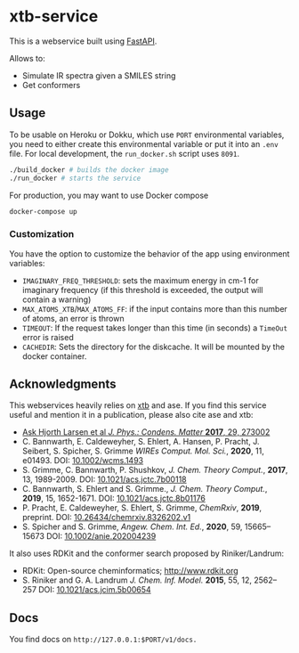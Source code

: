 # xtb-service

This is a webservice built using [FastAPI](https://github.com/tiangolo/fastapi).

Allows to:
- Simulate IR spectra given a SMILES string
- Get conformers

## Usage

To be usable on Heroku or Dokku, which use `PORT` environmental variables, you need to either create this environmental variable or put it into an `.env` file. For local development, the `run_docker.sh` script uses `8091`.

```bash
./build_docker # builds the docker image
./run_docker # starts the service
```

For production, you may want to use Docker compose

```bash
docker-compose up
```

### Customization

You have the option to customize the behavior of the app using environment variables:

- `IMAGINARY_FREQ_THRESHOLD`: sets the maximum energy in cm-1 for imaginary frequency (if this threshold is exceeded, the output will contain a warning)
- `MAX_ATOMS_XTB`/`MAX_ATOMS_FF`: if the input contains more than this number of atoms, an error is thrown
- `TIMEOUT`: If the request takes longer than this time (in seconds) a `TimeOut` error is raised
- `CACHEDIR`: Sets the directory for the diskcache. It will be mounted by the docker container.

## Acknowledgments

This webservices heavily relies on [xtb](https://github.com/grimme-lab/xtb#citations) and ase. If you find this service useful and mention it in a publication, please also cite ase and xtb:
- [Ask Hjorth Larsen et al  _J. Phys.: Condens. Matter_  **2017**, 29, 273002](https://iopscience.iop.org/article/10.1088/1361-648X/aa680e/meta)
- C. Bannwarth, E. Caldeweyher, S. Ehlert, A. Hansen, P. Pracht, J. Seibert, S. Spicher, S. Grimme
  *WIREs Comput. Mol. Sci.*, **2020**, 11, e01493.
  DOI: [10.1002/wcms.1493](https://doi.org/10.1002/wcms.1493)
- S. Grimme, C. Bannwarth, P. Shushkov, *J. Chem. Theory Comput.*, **2017**, 13, 1989-2009.
  DOI: [10.1021/acs.jctc.7b00118](https://dx.doi.org/10.1021/acs.jctc.7b00118)
- C. Bannwarth, S. Ehlert and S. Grimme., *J. Chem. Theory Comput.*, **2019**, 15, 1652-1671.
  DOI: [10.1021/acs.jctc.8b01176](https://dx.doi.org/10.1021/acs.jctc.8b01176)
- P. Pracht, E. Caldeweyher, S. Ehlert, S. Grimme, *ChemRxiv*, **2019**, preprint.
  DOI: [10.26434/chemrxiv.8326202.v1](https://dx.doi.org/10.26434/chemrxiv.8326202.v1)
- S. Spicher and S. Grimme, *Angew. Chem. Int. Ed.*, **2020**, 59, 15665–15673
  DOI: [10.1002/anie.202004239](https://doi.org/10.1002/anie.202004239)

It also uses RDKit and the conformer search proposed by Riniker/Landrum:
-  RDKit: Open-source cheminformatics; http://www.rdkit.org
-  S. Riniker and G. A. Landrum _J. Chem. Inf. Model._ **2015**, 55, 12, 2562–257 DOI: [10.1021/acs.jcim.5b00654](https://doi.org/10.1021/acs.jcim.5b00654)
## Docs

You find docs on `http://127.0.0.1:$PORT/v1/docs.`
